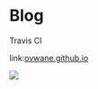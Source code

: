 # Blog

Travis CI 

link:[ovwane.github.io](https://travis-ci.org/ovwane/ovwane.github.io)

![](https://api.travis-ci.org/ovwane/ovwane.github.io.svg?branch=hexo)